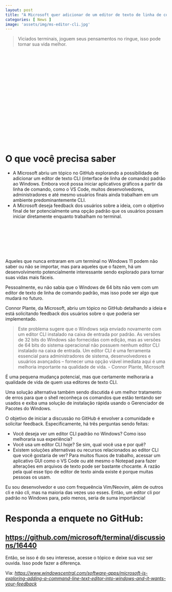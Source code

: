```yaml
---
layout: post
title: "A Microsoft quer adicionar de um editor de texto de linha de comando ao Windows e quer feedback"
categories: [ News ]
image: 'assets/img/ms-editor-cli.jpg'
---
```


> Viciados terminais, joguem seus pensamentos no ringue, isso pode tornar sua vida melhor.

<!-- QUADRADO -->
<script async src="//pagead2.googlesyndication.com/pagead/js/adsbygoogle.js"></script>
<ins class="adsbygoogle"
style="display:inline-block;width:336px;height:280px"
data-ad-client="ca-pub-2838251107855362"
data-ad-slot="5351066970"></ins>
<script>
(adsbygoogle = window.adsbygoogle || []).push({});
</script>

# O que você precisa saber
+ A Microsoft abriu um tópico no GitHub explorando a possibilidade de adicionar um editor de texto CLI (interface de linha de comando) padrão ao Windows. 
Embora você possa iniciar aplicativos gráficos a partir da linha de comando, como o VS Code, muitos desenvolvedores, administradores e até mesmo usuários finais ainda trabalham em um ambiente predominantemente CLI. 
+ A Microsoft deseja feedback dos usuários sobre a ideia, com o objetivo final de ter potencialmente uma opção padrão que os usuários possam iniciar diretamente enquanto trabalham no terminal. 

<!-- MINI ANÚNCIO -->
<script async src="//pagead2.googlesyndication.com/pagead/js/adsbygoogle.js"></script>
<!-- Games Root -->
<ins class="adsbygoogle"
style="display:inline-block;width:730px;height:95px"
data-ad-client="ca-pub-2838251107855362"
data-ad-slot="5351066970"></ins>
<script>
(adsbygoogle = window.adsbygoogle || []).push({});
</script>

Aqueles que nunca entraram em um terminal no Windows 11 podem não saber ou não se importar, mas para aqueles que o fazem, há um desenvolvimento potencialmente interessante sendo explorado para tornar suas vidas mais fáceis. 

Pessoalmente, eu não sabia que o Windows de 64 bits não vem com um editor de texto de linha de comando padrão, mas isso pode ser algo que mudará no futuro. 

Connor Plante, da Microsoft, abriu um tópico no GitHub detalhando a ideia e está solicitando feedback dos usuários sobre o que poderia ser implementado.

> Este problema sugere que o Windows seja enviado novamente com um editor CLI instalado na caixa de entrada por padrão. As versões de 32 bits do Windows são fornecidas com edição, mas as versões de 64 bits do sistema operacional não possuem nenhum editor CLI instalado na caixa de entrada. Um editor CLI é uma ferramenta essencial para administradores de sistema, desenvolvedores e usuários avançados – fornecer uma opção viável imediata aqui é uma melhoria importante na qualidade de vida. - Connor Plante, Microsoft

<!-- RETANGULO LARGO 2 -->
<script async src="//pagead2.googlesyndication.com/pagead/js/adsbygoogle.js"></script>
<ins class="adsbygoogle"
style="display:block; text-align:center;"
data-ad-layout="in-article"
data-ad-format="fluid"
data-ad-client="ca-pub-2838251107855362"
data-ad-slot="8549252987"></ins>
<script>
(adsbygoogle = window.adsbygoogle || []).push({});
</script>

É uma pequena mudança potencial, mas que certamente melhoraria a qualidade de vida de quem usa editores de texto CLI. 

Uma solução alternativa também sendo discutida é um melhor tratamento de erros para que o shell reconheça os comandos que estão tentando ser usados ​​e exiba uma solução de instalação rápida usando o Gerenciador de Pacotes do Windows.

O objetivo de iniciar a discussão no GitHub é envolver a comunidade e solicitar feedback. Especificamente, há três perguntas sendo feitas: 

+ Você deseja ver um editor CLI padrão no Windows? Como isso melhoraria sua experiência?
+ Você usa um editor CLI hoje? Se sim, qual você usa e por quê?
+ Existem soluções alternativas ou recursos relacionados ao editor CLI que você gostaria de ver?
Para muitos fluxos de trabalho, acessar um aplicativo GUI como o VS Code ou até mesmo o Notepad para fazer alterações em arquivos de texto pode ser bastante chocante. A razão pela qual esse tipo de editor de texto ainda existe é porque muitas pessoas os usam. 

Eu sou desenvolvedor e uso com frequeência Vim/Neovim, além de outros cli e não cli, mas na maioria das vezes uso esses. Então, um editor cli por padrão no Windows para, pelo menos, seria de suma importância!

# Responda a enquete no GitHub:
## <https://github.com/microsoft/terminal/discussions/16440>

Então, se isso é do seu interesse, acesse o tópico e deixe sua voz ser ouvida. Isso pode fazer a diferença. 

<!-- RETANGULO LARGO -->
<script async src="https://pagead2.googlesyndication.com/pagead/js/adsbygoogle.js"></script>
<!-- Informat -->
<ins class="adsbygoogle"
style="display:block"
data-ad-client="ca-pub-2838251107855362"
data-ad-slot="2327980059"
data-ad-format="auto"
data-full-width-responsive="true"></ins>
<script>
(adsbygoogle = window.adsbygoogle || []).push({});
</script>

Via: *https://www.windowscentral.com/software-apps/microsoft-is-exploring-adding-a-command-line-text-editor-into-windows-and-it-wants-your-feedback*
